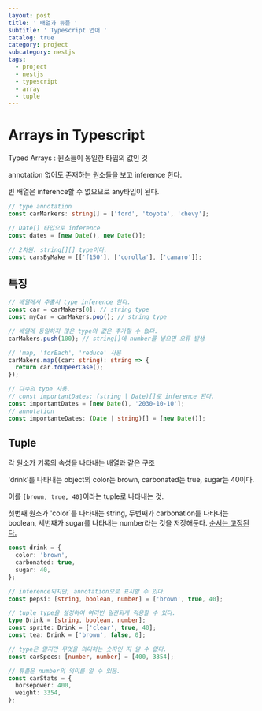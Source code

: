 ```yaml
---
layout: post
title: ' 배열과 튜플 '
subtitle: ' Typescript 언어 '
catalog: true
category: project
subcategory: nestjs
tags:
  - project
  - nestjs
  - typescript
  - array
  - tuple
---
```


# Arrays in Typescript

Typed Arrays : 원소들이 동일한 타입의 값인 것

annotation 없어도 존재하는 원소들을 보고 inference 한다.

빈 배열은 inference할 수 없으므로 any타입이 된다.

```typescript
// type annotation
const carMarkers: string[] = ['ford', 'toyota', 'chevy'];

// Date[] 타입으로 inference
const dates = [new Date(), new Date()];

// 2차원. string[][] type이다.
const carsByMake = [['f150'], ['corolla'], ['camaro']];
```

## 특징

```typescript
// 배열에서 추출시 type inference 한다.
const car = carMakers[0]; // string type
const myCar = carMakers.pop(); // string type

// 배열에 동일하지 않은 type의 값은 추가할 수 없다.
carMakers.push(100); // string[]에 number를 넣으면 오류 발생

// 'map, 'forEach', 'reduce' 사용
carMakers.map((car: string): string => {
  return car.toUpeerCase();
});

// 다수의 type 사용.
// const importantDates: (string | Date)[]로 inference 된다.
const importantDates = [new Date(), '2030-10-10'];
// annotation
const importanteDates: (Date | string)[] = [new Date()];
```

## Tuple

각 원소가 기록의 속성을 나타내는 배열과 같은 구조

'drink'를 나타내는 object의 color는 brown, carbonated는 true, sugar는 40이다.

이를 `[brown, true, 40]`이라는 tuple로 나타내는 것.

첫번째 원소가 'color`를 나타내는 string, 두번째가 carbonation를 나타내는 boolean, 세번째가 sugar를 나타내는 number라는 것을 저장해둔다. <u>순서는 고정된다.</u>

```typescript
const drink = {
  color: 'brown',
  carbonated: true,
  sugar: 40,
};

// inference되지만, annotation으로 표시할 수 있다.
const pepsi: [string, boolean, number] = ['brown', true, 40];

// tuple type을 설정하여 여러번 일관되게 적용할 수 있다.
type Drink = [string, boolean, number];
const sprite: Drink = ['clear', true, 40];
const tea: Drink = ['brown', false, 0];

// type은 알지만 무엇을 의미하는 숫자인 지 알 수 없다.
const carSpecs: [number, number] = [400, 3354];

// 튜플은 number의 의미를 알 수 있음.
const carStats = {
  horsepower: 400,
  weight: 3354,
};
```
